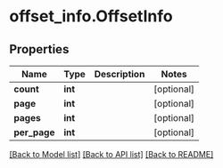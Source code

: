 # offset_info.OffsetInfo

## Properties
Name | Type | Description | Notes
------------ | ------------- | ------------- | -------------
**count** | **int** |  | [optional]
**page** | **int** |  | [optional]
**pages** | **int** |  | [optional]
**per_page** | **int** |  | [optional]

[[Back to Model list]](../README.md#documentation-for-models) [[Back to API list]](../README.md#documentation-for-api-endpoints) [[Back to README]](../README.md)
